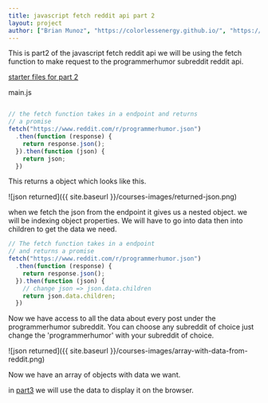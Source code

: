 ```yaml
---
title: javascript fetch reddit api part 2
layout: project
author: ["Brian Munoz", "https://colorlessenergy.github.io/", "https://github.com/colorlessenergy"]
---
```


This is part2 of the javascript fetch reddit api we will be using the fetch function to make request to the programmerhumor subreddit reddit api.

[starter files for part 2](https://github.com/colorlessenergy/fetch-reddit/tree/part1)

<p class="highlight__file-desc">main.js</p>

```javascript

// the fetch function takes in a endpoint and returns
// a promise
fetch("https://www.reddit.com/r/programmerhumor.json")
  .then(function (response) {
    return response.json();
  }).then(function (json) {
    return json;
  })
```

This returns a object which looks like this.

![json returned]({{ site.baseurl }}/courses-images/returned-json.png)

when we fetch the json from the endpoint it gives us a nested object. we will be indexing object properties.  We will have to go into data then into children to get the data we need.


```javascript
// The fetch function takes in a endpoint
// and returns a promise
fetch("https://www.reddit.com/r/programmerhumor.json")
  .then(function (response) {
    return response.json();
  }).then(function (json) {
    // change json => json.data.children
    return json.data.children;
  })
```

Now we have access to all the data about every post under the programmerhumor subreddit. You can choose any subreddit of choice just change the 'programmerhumor' with your subreddit of choice.

![json returned]({{ site.baseurl }}/courses-images/array-with-data-from-reddit.png)

Now we have an array of objects with data we want.

in [part3](../part3) we will use the data to display it on the browser.